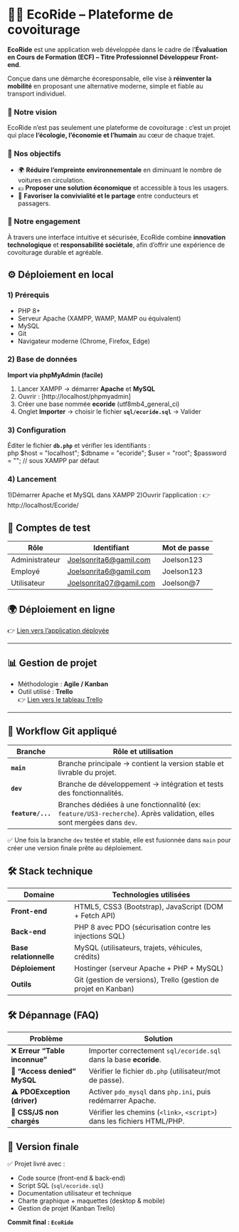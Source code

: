 # 🚗🌱 EcoRide – Plateforme de covoiturage 

**EcoRide** est une application web développée dans le cadre de l’**Évaluation en Cours de Formation (ECF) – Titre Professionnel Développeur Front-end**.  

Conçue dans une démarche écoresponsable, elle vise à **réinventer la mobilité** en proposant une alternative moderne, simple et fiable au transport individuel.  

### 🌟 Notre vision
EcoRide n’est pas seulement une plateforme de covoiturage : c’est un projet qui place **l’écologie, l’économie et l’humain** au cœur de chaque trajet.  

### 🎯 Nos objectifs
- 🌍 **Réduire l’empreinte environnementale** en diminuant le nombre de voitures en circulation.  
- 💶 **Proposer une solution économique** et accessible à tous les usagers.  
- 🤝 **Favoriser la convivialité et le partage** entre conducteurs et passagers.  

### 🚀 Notre engagement
À travers une interface intuitive et sécurisée, EcoRide combine **innovation technologique** et **responsabilité sociétale**, afin d’offrir une expérience de covoiturage durable et agréable.


## ⚙️ Déploiement en local

### 1) Prérequis
- PHP 8+
- Serveur Apache (XAMPP, WAMP, MAMP ou équivalent)
- MySQL
- Git
- Navigateur moderne (Chrome, Firefox, Edge)

### 2) Base de données
**Import via phpMyAdmin (facile)**  
1. Lancer XAMPP → démarrer **Apache** et **MySQL**  
2. Ouvrir : [http://localhost/phpmyadmin]
3. Créer une base nommée **ecoride** (utf8mb4_general_ci)  
4. Onglet **Importer** → choisir le fichier **`sql/ecoride.sql`** → Valider  

### 3) Configuration
Éditer le fichier **`db.php`** et vérifier les identifiants :  
php
$host = "localhost";
$dbname = "ecoride";
$user = "root";
$password = ""; // sous XAMPP par défaut

### 4) Lancement
1)Démarrer Apache et MySQL dans XAMPP
2)Ouvrir l’application : 👉 http://localhost/Ecoride/


## 🔑 Comptes de test
| Rôle           | Identifiant                                       | Mot de passe |
| -------------- | ------------------------------------------------- | ------------ |
| Administrateur | Joelsonrita6@gamil.com                            | Joelson123   |
| Employé        | Joelsonrita6@gamil.com                            | Joelson123   |
| Utilisateur    | Joelsonrita07@gamil.com                           | Joelson@7    |


## 🌍 Déploiement en ligne
👉 [Lien vers l’application déployée]((https://ecoride.icu))

---

## 📊 Gestion de projet
- Méthodologie : **Agile / Kanban**  
- Outil utilisé : **Trello**  
👉 [Lien vers le tableau Trello](https://trello.com/b/NFavOE9h)

---

## 🌱 Workflow Git appliqué

| Branche                | Rôle et utilisation                                                                 |
|-------------------------|-------------------------------------------------------------------------------------|
| **`main`**              | Branche principale → contient la version stable et livrable du projet.              |
| **`dev`**               | Branche de développement → intégration et tests des fonctionnalités.                |
| **`feature/...`**       | Branches dédiées à une fonctionnalité (ex: `feature/US3-recherche`). Après validation, elles sont mergées dans `dev`. |

✅ Une fois la branche `dev` testée et stable, elle est fusionnée dans `main` pour créer une version finale prête au déploiement.

## 🛠️ Stack technique

| Domaine              | Technologies utilisées                                                     |
|----------------------|----------------------------------------------------------------------------|
| **Front-end**        | HTML5, CSS3 (Bootstrap), JavaScript (DOM + Fetch API)                      |
| **Back-end**         | PHP 8 avec PDO (sécurisation contre les injections SQL)                    |
| **Base relationnelle** | MySQL (utilisateurs, trajets, véhicules, crédits)                        |
| **Déploiement**      | Hostinger (serveur Apache + PHP + MySQL)                                   |
| **Outils**           | Git (gestion de versions), Trello (gestion de projet en Kanban)            |


## 🛠️ Dépannage (FAQ)

| Problème                          | Solution                                                                 |
|-----------------------------------|---------------------------------------------------------------------------|
| ❌ **Erreur “Table inconnue”**     | Importer correctement `sql/ecoride.sql` dans la base **ecoride**.         |
| 🔑 **“Access denied” MySQL**       | Vérifier le fichier `db.php` (utilisateur/mot de passe).                  |
| ⚠️ **PDOException (driver)**       | Activer `pdo_mysql` dans `php.ini`, puis redémarrer Apache.               |
| 🎨 **CSS/JS non chargés**          | Vérifier les chemins (`<link>`, `<script>`) dans les fichiers HTML/PHP.   |


## 📌 Version finale

✅ Projet livré avec :  
- Code source (front-end & back-end)  
- Script SQL (`sql/ecoride.sql`)  
- Documentation utilisateur et technique  
- Charte graphique + maquettes (desktop & mobile)  
- Gestion de projet (Kanban Trello)  

**Commit final : `EcoRide`**

